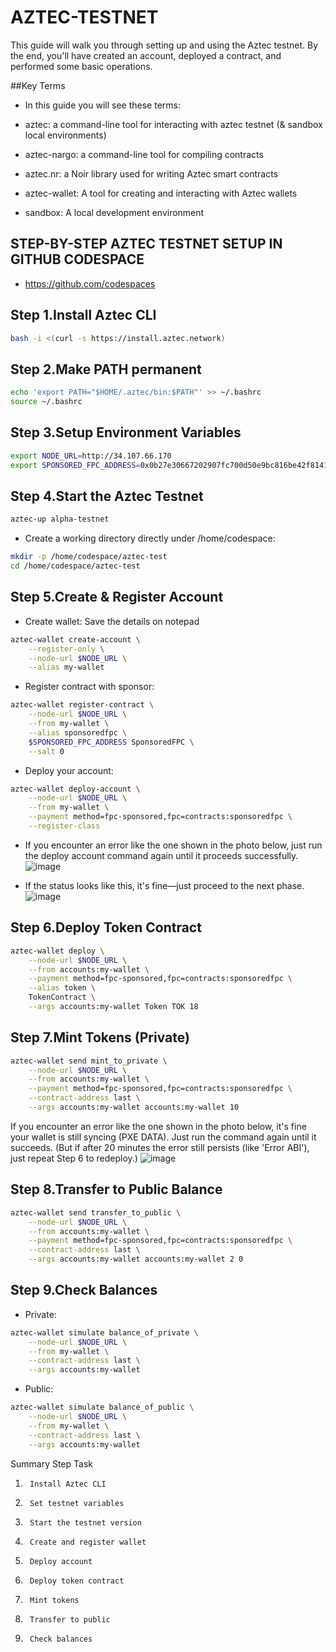 # AZTEC-TESTNET
This guide will walk you through setting up and using the Aztec testnet. By the end, you'll have created an account, deployed a contract, and performed some basic operations.

##Key Terms
- In this guide you will see these terms:

- aztec: a command-line tool for interacting with aztec testnet (& sandbox local environments)
- aztec-nargo: a command-line tool for compiling contracts
- aztec.nr: a Noir library used for writing Aztec smart contracts
- aztec-wallet: A tool for creating and interacting with Aztec wallets
- sandbox: A local development environment


## STEP-BY-STEP AZTEC TESTNET SETUP IN GITHUB CODESPACE
- https://github.com/codespaces

## Step 1.Install Aztec CLI
```bash
bash -i <(curl -s https://install.aztec.network)
```
## Step 2.Make PATH permanent
```bash
echo 'export PATH="$HOME/.aztec/bin:$PATH"' >> ~/.bashrc
source ~/.bashrc
```

## Step 3.Setup Environment Variables
```bash
export NODE_URL=http://34.107.66.170
export SPONSORED_FPC_ADDRESS=0x0b27e30667202907fc700d50e9bc816be42f8141fae8b9f2281873dbdb9fc2e5
```

## Step 4.Start the Aztec Testnet
```bash
aztec-up alpha-testnet
```

- Create a working directory directly under /home/codespace:
```bash
mkdir -p /home/codespace/aztec-test
cd /home/codespace/aztec-test
```

## Step 5.Create & Register Account
- Create wallet: Save the details on notepad
```bash
aztec-wallet create-account \
    --register-only \
    --node-url $NODE_URL \
    --alias my-wallet
```
- Register contract with sponsor:
```bash
aztec-wallet register-contract \
    --node-url $NODE_URL \
    --from my-wallet \
    --alias sponsoredfpc \
    $SPONSORED_FPC_ADDRESS SponsoredFPC \
    --salt 0
```
- Deploy your account:
```bash
aztec-wallet deploy-account \
    --node-url $NODE_URL \
    --from my-wallet \
    --payment method=fpc-sponsored,fpc=contracts:sponsoredfpc \
    --register-class
```

- If you encounter an error like the one shown in the photo below, just run the deploy account command again until it proceeds successfully.
![image](https://github.com/user-attachments/assets/d92eb52b-9a71-4078-be1c-fcfb362047e6)


- If the status looks like this, it's fine—just proceed to the next phase.
![image](https://github.com/user-attachments/assets/204e5412-5ff7-4310-b34b-921d3098382c)

## Step 6.Deploy Token Contract
```bash
aztec-wallet deploy \
    --node-url $NODE_URL \
    --from accounts:my-wallet \
    --payment method=fpc-sponsored,fpc=contracts:sponsoredfpc \
    --alias token \
    TokenContract \
    --args accounts:my-wallet Token TOK 18
```

## Step 7.Mint Tokens (Private)
```bash
aztec-wallet send mint_to_private \
    --node-url $NODE_URL \
    --from accounts:my-wallet \
    --payment method=fpc-sponsored,fpc=contracts:sponsoredfpc \
    --contract-address last \
    --args accounts:my-wallet accounts:my-wallet 10
```
If you encounter an error like the one shown in the photo below, it's fine your wallet  is still syncing (PXE DATA). Just run the command again until it succeeds. (But if after 20 minutes the error still persists (like 'Error ABI'), just repeat Step 6 to redeploy.)
![image](https://github.com/user-attachments/assets/b1dd0c2b-2c42-43a6-b9e7-854f93b31d5d)

## Step 8.Transfer to Public Balance
```bash
aztec-wallet send transfer_to_public \
    --node-url $NODE_URL \
    --from accounts:my-wallet \
    --payment method=fpc-sponsored,fpc=contracts:sponsoredfpc \
    --contract-address last \
    --args accounts:my-wallet accounts:my-wallet 2 0
```

## Step 9.Check Balances
- Private:
```bash
aztec-wallet simulate balance_of_private \
    --node-url $NODE_URL \
    --from my-wallet \
    --contract-address last \
    --args accounts:my-wallet
```
- Public:
```bash
aztec-wallet simulate balance_of_public \
    --node-url $NODE_URL \
    --from my-wallet \
    --contract-address last \
    --args accounts:my-wallet
```




Summary
Step	      Task
1.	    Install Aztec CLI
2.	    Set testnet variables
3.	    Start the testnet version
4.	    Create and register wallet
5.	    Deploy account
6.	    Deploy token contract
7.	    Mint tokens
8.	    Transfer to public
9.	    Check balances














